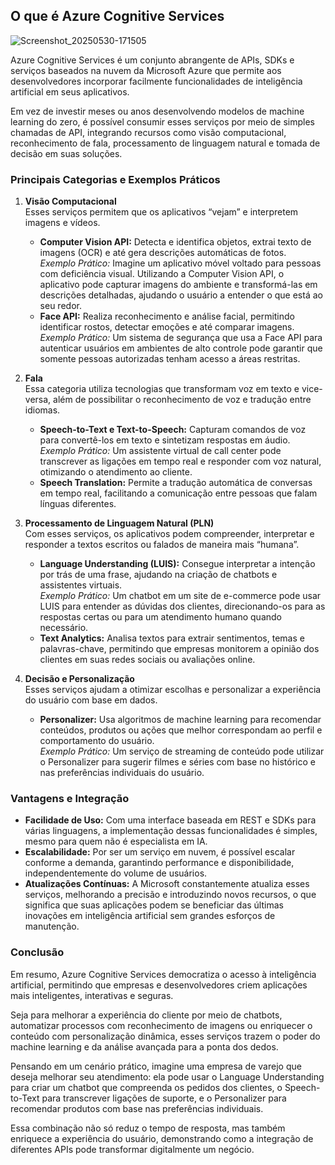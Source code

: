 ## O que é Azure Cognitive Services


![Screenshot_20250530-171505](https://github.com/user-attachments/assets/a81f538e-dcbe-4438-9eb9-36f3e7fac869)


Azure Cognitive Services é um conjunto abrangente de APIs, SDKs e serviços baseados na nuvem da Microsoft Azure que permite aos desenvolvedores incorporar facilmente funcionalidades de inteligência artificial em seus aplicativos.

 Em vez de investir meses ou anos desenvolvendo modelos de machine learning do zero, é possível consumir esses serviços por meio de simples chamadas de API, integrando recursos como visão computacional, reconhecimento de fala, processamento de linguagem natural e tomada de decisão em suas soluções.

### Principais Categorias e Exemplos Práticos

1. **Visão Computacional**  
   Esses serviços permitem que os aplicativos “vejam” e interpretem imagens e vídeos.  
   - **Computer Vision API:** Detecta e identifica objetos, extrai texto de imagens (OCR) e até gera descrições automáticas de fotos.  
     *Exemplo Prático:* Imagine um aplicativo móvel voltado para pessoas com deficiência visual. Utilizando a Computer Vision API, o aplicativo pode capturar imagens do ambiente e transformá-las em descrições detalhadas, ajudando o usuário a entender o que está ao seu redor.  
   - **Face API:** Realiza reconhecimento e análise facial, permitindo identificar rostos, detectar emoções e até comparar imagens.  
     *Exemplo Prático:* Um sistema de segurança que usa a Face API para autenticar usuários em ambientes de alto controle pode garantir que somente pessoas autorizadas tenham acesso a áreas restritas.

2. **Fala**  
   Essa categoria utiliza tecnologias que transformam voz em texto e vice-versa, além de possibilitar o reconhecimento de voz e tradução entre idiomas.  
   - **Speech-to-Text e Text-to-Speech:** Capturam comandos de voz para convertê-los em texto e sintetizam respostas em áudio.  
     *Exemplo Prático:* Um assistente virtual de call center pode transcrever as ligações em tempo real e responder com voz natural, otimizando o atendimento ao cliente.  
   - **Speech Translation:** Permite a tradução automática de conversas em tempo real, facilitando a comunicação entre pessoas que falam línguas diferentes.

3. **Processamento de Linguagem Natural (PLN)**  
   Com esses serviços, os aplicativos podem compreender, interpretar e responder a textos escritos ou falados de maneira mais “humana”.  
   - **Language Understanding (LUIS):** Consegue interpretar a intenção por trás de uma frase, ajudando na criação de chatbots e assistentes virtuais.  
     *Exemplo Prático:* Um chatbot em um site de e-commerce pode usar LUIS para entender as dúvidas dos clientes, direcionando-os para as respostas certas ou para um atendimento humano quando necessário.  
   - **Text Analytics:** Analisa textos para extrair sentimentos, temas e palavras-chave, permitindo que empresas monitorem a opinião dos clientes em suas redes sociais ou avaliações online.

4. **Decisão e Personalização**  
   Esses serviços ajudam a otimizar escolhas e personalizar a experiência do usuário com base em dados.  
   - **Personalizer:** Usa algoritmos de machine learning para recomendar conteúdos, produtos ou ações que melhor correspondam ao perfil e comportamento do usuário.  
     *Exemplo Prático:* Um serviço de streaming de conteúdo pode utilizar o Personalizer para sugerir filmes e séries com base no histórico e nas preferências individuais do usuário.

### Vantagens e Integração

- **Facilidade de Uso:** Com uma interface baseada em REST e SDKs para várias linguagens, a implementação dessas funcionalidades é simples, mesmo para quem não é especialista em IA.  
- **Escalabilidade:** Por ser um serviço em nuvem, é possível escalar conforme a demanda, garantindo performance e disponibilidade, independentemente do volume de usuários.  
- **Atualizações Contínuas:** A Microsoft constantemente atualiza esses serviços, melhorando a precisão e introduzindo novos recursos, o que significa que suas aplicações podem se beneficiar das últimas inovações em inteligência artificial sem grandes esforços de manutenção.

### Conclusão

Em resumo, Azure Cognitive Services democratiza o acesso à inteligência artificial, permitindo que empresas e desenvolvedores criem aplicações mais inteligentes, interativas e seguras.

Seja para melhorar a experiência do cliente por meio de chatbots, automatizar processos com reconhecimento de imagens ou enriquecer o conteúdo com personalização dinâmica, esses serviços trazem o poder do machine learning e da análise avançada para a ponta dos dedos.

Pensando em um cenário prático, imagine uma empresa de varejo que deseja melhorar seu atendimento: ela pode usar o Language Understanding para criar um chatbot que compreenda os pedidos dos clientes, o Speech-to-Text para transcrever ligações de suporte, e o Personalizer para recomendar produtos com base nas preferências individuais.

Essa combinação não só reduz o tempo de resposta, mas também enriquece a experiência do usuário, demonstrando como a integração de diferentes APIs pode transformar digitalmente um negócio.



 
